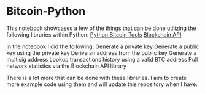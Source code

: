 # Bitcoin-Python

This notebook showcases a few of the things that can be done utilizing the following libraries within Python: 
  [Python Bitcoin Tools](https://pypi.org/project/bitcoin/)
  [Blockchain API](https://pypi.org/project/blockchain/)

In the notebook I did the following:
  Generate a private key
  Generate a public key using the private key
  Derive an address from the public key
  Generate a multisig address
  Lookup transactions history using a valid BTC address
  Pull network statistics via the Blockchain API library
  
There is a lot more that can be done with these libraries. I aim to create more example code using them and will update this repository when I have. 

